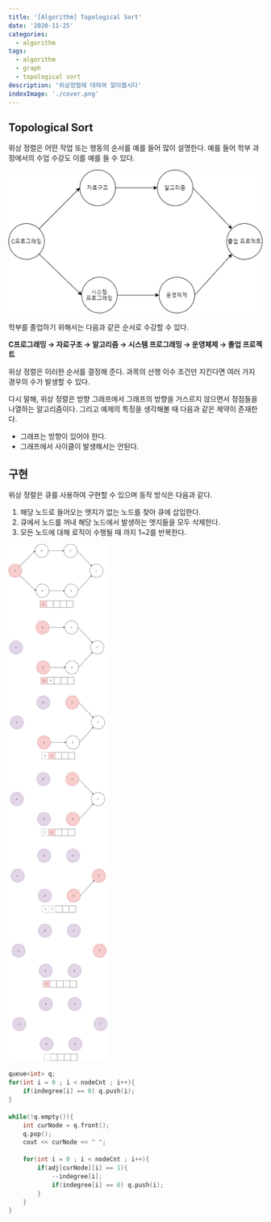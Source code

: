 ```yaml
---
title: '[Algorithm] Topological Sort'
date: '2020-11-25'
categories:
  - algorithm
tags:
  - algorithm
  - graph
  - topological sort
description: '위상정렬에 대하여 알아봅시다'
indexImage: './cover.png'
---
```


## Topological Sort  

위상 정렬은 어떤 작업 또는 행동의 순서를 예를 들어 많이 설명한다. 
예를 들어 학부 과정에서의 수업 수강도 이를 예를 들 수 있다.

![edu_course](./edu_course.png)

학부를 졸업하기 위해서는 다음과 같은 순서로 수강할 수 있다.  

**C프로그래밍 → 자료구조 → 알고리즘 → 시스템 프로그래밍 → 운영체제 → 졸업 프로젝트**

위상 정렬은 이러한 순서를 결정해 준다. 
과목의 선행 이수 조건만 지킨다면 여러 가지 경우의 수가 발생할 수 있다.  

다시 말해, 위상 정렬은 방향 그래프에서 그래프의 방향을 거스르지 않으면서 정점들을 나열하는 알고리즘이다.
그리고 예제의 특징을 생각해볼 때 다음과 같은 제약이 존재한다.
- 그래프는 방향이 있어야 한다.
- 그래프에서 사이클이 발생해서는 안된다.

## 구현  

위상 정렬은 큐를 사용하여 구현할 수 있으며 동작 방식은 다음과 같다.
1. 해당 노드로 들어오는 엣지가 없는 노드를 찾아 큐에 삽입한다.
2. 큐에서 노드를 꺼내 해당 노드에서 발생하는 엣지들을 모두 삭제한다.
3. 모든 노드에 대해 로직이 수행될 때 까지 1~2를 반복한다.

![topological_sort](./topological_sort.png)

``` cpp
queue<int> q;
for(int i = 0 ; i < nodeCnt ; i++){
	if(indegree[i] == 0) q.push(i);
}

while(!q.empty()){
	int curNode = q.front();
	q.pop();
	cout << curNode << " ";

	for(int i = 0 ; i < nodeCnt ; i++){
		if(adj[curNode][i] == 1){
			--indegree[i];
			if(indegree[i] == 0) q.push(i);
		} 
	}
}
```


